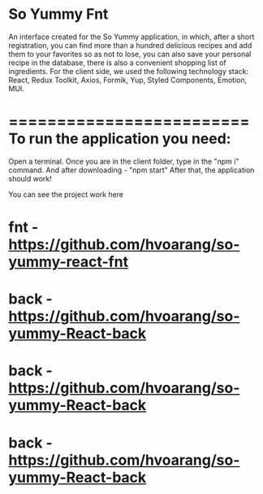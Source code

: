 # So Yummy Fnt

An interface created for the So Yummy application, in which, after a short
registration, you can find more than a hundred delicious recipes and add them to
your favorites so as not to lose, you can also save your personal recipe in the
database, there is also a convenient shopping list of ingredients. For the
client side, we used the following technology stack: React, Redux Toolkit,
Axios, Formik, Yup, Styled Components, Emotion, MUI.

# ========================= To run the application you need:

Open a terminal. Once you are in the client folder, type in the "npm i" command.
And after downloading - "npm start" After that, the application should work!

You can see the project work here

# fnt - https://github.com/hvoarang/so-yummy-react-fnt

# back - https://github.com/hvoarang/so-yummy-React-back

# back - https://github.com/hvoarang/so-yummy-React-back

# back - https://github.com/hvoarang/so-yummy-React-back
